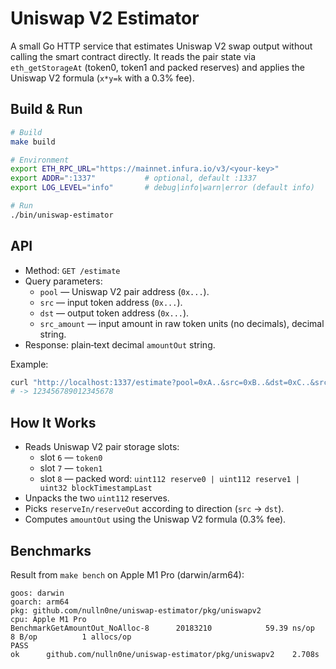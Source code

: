 # Uniswap V2 Estimator

A small Go HTTP service that estimates Uniswap V2 swap output without calling the smart contract directly. It reads the pair state via `eth_getStorageAt` (token0, token1 and packed reserves) and applies the Uniswap V2 formula (`x*y=k` with a 0.3% fee).

## Build & Run
```bash
# Build
make build

# Environment
export ETH_RPC_URL="https://mainnet.infura.io/v3/<your-key>"
export ADDR=":1337"           # optional, default :1337
export LOG_LEVEL="info"       # debug|info|warn|error (default info)

# Run
./bin/uniswap-estimator
```

## API
- Method: `GET /estimate`
- Query parameters:
  - `pool` — Uniswap V2 pair address (`0x...`).
  - `src` — input token address (`0x...`).
  - `dst` — output token address (`0x...`).
  - `src_amount` — input amount in raw token units (no decimals), decimal string.
- Response: plain‑text decimal `amountOut` string.

Example:
```bash
curl "http://localhost:1337/estimate?pool=0xA..&src=0xB..&dst=0xC..&src_amount=1000000000000000000"
# -> 123456789012345678
```

## How It Works
- Reads Uniswap V2 pair storage slots:
  - slot `6` — `token0`
  - slot `7` — `token1`
  - slot `8` — packed word: `uint112 reserve0 | uint112 reserve1 | uint32 blockTimestampLast`
- Unpacks the two `uint112` reserves.
- Picks `reserveIn/reserveOut` according to direction (`src` → `dst`).
- Computes `amountOut` using the Uniswap V2 formula (0.3% fee).

## Benchmarks
Result from `make bench` on Apple M1 Pro (darwin/arm64):
```
goos: darwin
goarch: arm64
pkg: github.com/nulln0ne/uniswap-estimator/pkg/uniswapv2
cpu: Apple M1 Pro
BenchmarkGetAmountOut_NoAlloc-8      20183210            59.39 ns/op            8 B/op          1 allocs/op
PASS
ok      github.com/nulln0ne/uniswap-estimator/pkg/uniswapv2    2.708s
```